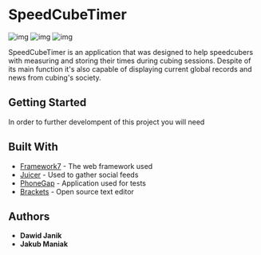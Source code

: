 # SpeedCubeTimer

![img](http://i.imgur.com/56FqF1T.jpg) ![img](http://i.imgur.com/WDA5Jht.jpg) ![img](http://i.imgur.com/njPymh3.jpg) 

SpeedCubeTimer is an application that was designed to help speedcubers with measuring and storing their times during cubing sessions. Despite of its main function it's also capable of displaying current global records and news from cubing's society.

## Getting Started

In order to further develompent of this project you will need 

## Built With

* [Framework7](https://framework7.io/) - The web framework used
* [Juicer](https://www.juicer.io) - Used to gather social feeds
* [PhoneGap](http://phonegap.com/) - Application used for tests
* [Brackets](http://brackets.io/) - Open source text editor

## Authors

* **Dawid Janik**
* **Jakub Maniak**